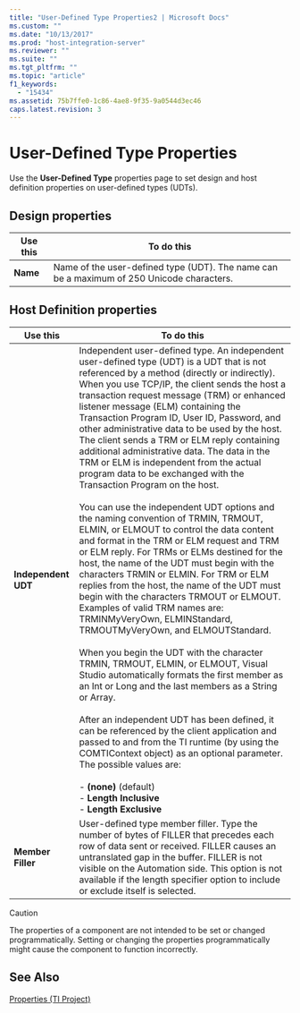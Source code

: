 ```yaml
---
title: "User-Defined Type Properties2 | Microsoft Docs"
ms.custom: ""
ms.date: "10/13/2017"
ms.prod: "host-integration-server"
ms.reviewer: ""
ms.suite: ""
ms.tgt_pltfrm: ""
ms.topic: "article"
f1_keywords: 
  - "15434"
ms.assetid: 75b7ffe0-1c86-4ae8-9f35-9a0544d3ec46
caps.latest.revision: 3
---
```

# User-Defined Type Properties
Use the **User-Defined Type** properties page to set design and host definition properties on user-defined types (UDTs).  
  
## Design properties  
  
|Use this|To do this|  
|--------------|----------------|  
|**Name**|Name of the user-defined type (UDT). The name can be a maximum of 250 Unicode characters.|  
  
## Host Definition properties  
  
|Use this|To do this|  
|--------------|----------------|  
|**Independent UDT**|Independent user-defined type. An independent user-defined type (UDT) is a UDT that is not referenced by a method (directly or indirectly). When you use TCP/IP, the client sends the host a transaction request message (TRM) or enhanced listener message (ELM) containing the Transaction Program ID, User ID, Password, and other administrative data to be used by the host. The client sends a TRM or ELM reply containing additional administrative data. The data in the TRM or ELM is independent from the actual program data to be exchanged with the Transaction Program on the host.<br /><br /> You can use the independent UDT options and the naming convention of TRMIN, TRMOUT, ELMIN, or ELMOUT to control the data content and format in the TRM or ELM request and TRM or ELM reply. For TRMs or ELMs destined for the host, the name of the UDT must begin with the characters TRMIN or ELMIN. For TRM or ELM replies from the host, the name of the UDT must begin with the characters TRMOUT or ELMOUT. Examples of valid TRM names are: TRMINMyVeryOwn, ELMINStandard, TRMOUTMyVeryOwn, and ELMOUTStandard.<br /><br /> When you begin the UDT with the character TRMIN, TRMOUT, ELMIN, or ELMOUT, Visual Studio automatically formats the first member as an Int or Long and the last members as a String or Array.<br /><br /> After an independent UDT has been defined, it can be referenced by the client application and passed to and from the TI runtime (by using the COMTIContext object) as an optional parameter. The possible values are:<br /><br /> -   **(none)** (default)<br />-   **Length Inclusive**<br />-   **Length Exclusive**|  
|**Member Filler**|User-defined type member filler. Type the number of bytes of FILLER that precedes each row of data sent or received. FILLER causes an untranslated gap in the buffer. FILLER is not visible on the Automation side. This option is not available if the length specifier option to include or exclude itself is selected.|  
  
> [!CAUTION]
>  The properties of a component are not intended to be set or changed programmatically. Setting or changing the properties programmatically might cause the component to function incorrectly.  
  
## See Also  
 [Properties (TI Project)](../core/properties-ti-project.md)